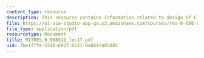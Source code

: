 ```yaml
---
content_type: resource
description: This resource contains information related to design of FIR digital filters.
file: https://ol-ocw-studio-app-qa.s3.amazonaws.com/courses/res-6-008-digital-signal-processing-spring-2011/7be1f7fe5548602705110ab04ca05d83_MITRES_6_008S11_lec17.pdf
file_type: application/pdf
resourcetype: Document
title: MITRES_6_008S11_lec17.pdf
uid: 7be1f7fe-5548-6027-0511-0ab04ca05d83
---
```

